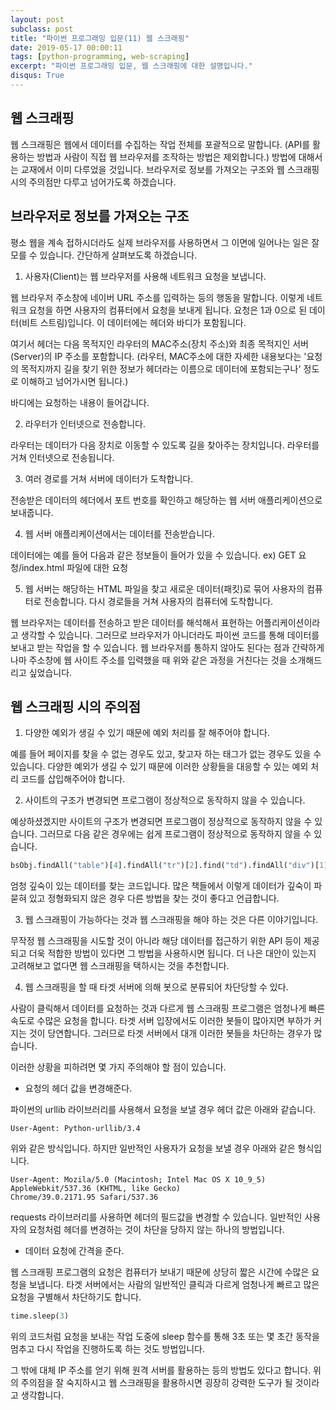 ```yaml
---
layout: post
subclass: post
title: "파이썬 프로그래밍 입문(11) 웹 스크래핑"
date: 2019-05-17 00:00:11
tags: [python-programming, web-scraping]
excerpt: "파이썬 프로그래밍 입문, 웹 스크래핑에 대한 설명입니다."
disqus: True
---
```


## 웹 스크래핑

웹 스크래핑은 웹에서 데이터를 수집하는 작업 전체를 포괄적으로 말합니다. (API를 활용하는 방법과 사람이 직접 웹 브라우저를 조작하는 방법은 제외합니다.) 방법에 대해서는 교재에서 이미 다루었을 것입니다. 브라우저로 정보를 가져오는 구조와 웹 스크래핑 시의 주의점만 다루고 넘어가도록 하겠습니다.

## 브라우저로 정보를 가져오는 구조

평소 웹을 계속 접하시더라도 실제 브라우저를 사용하면서 그 이면에 일어나는 일은 잘 모를 수 있습니다. 간단하게 살펴보도록 하겠습니다.

1. 사용자(Client)는 웹 브라우저를 사용해 네트워크 요청을 보냅니다.

웹 브라우저 주소창에 네이버 URL 주소를 입력하는 등의 행동을 말합니다. 이렇게 네트워크 요청을 하면 사용자의 컴퓨터에서 요청을 보내게 됩니다. 요청은 1과 0으로 된 데이터(비트 스트림)입니다. 이 데이터에는 헤더와 바디가 포함됩니다.

여기서 헤더는 다음 목적지인 라우터의 MAC주소(장치 주소)와 최종 목적지인 서버(Server)의 IP 주소를 포함합니다. (라우터, MAC주소에 대한 자세한 내용보다는 '요청의 목적지까지 길을 찾기 위한 정보가 헤더라는 이름으로 데이터에 포함되는구나' 정도로 이해하고 넘어가시면 됩니다.)

바디에는 요청하는 내용이 들어갑니다.

2. 라우터가 인터넷으로 전송합니다.

라우터는 데이터가 다음 장치로 이동할 수 있도록 길을 찾아주는 장치입니다. 라우터를 거쳐 인터넷으로 전송됩니다.

3. 여러 경로를 거쳐 서버에 데이터가 도착합니다.

전송받은 데이터의 헤더에서 포트 번호를 확인하고 해당하는 웹 서버 애플리케이션으로 보내줍니다.

4. 웹 서버 애플리케이션에서는 데이터를 전송받습니다.

데이터에는 예를 들어 다음과 같은 정보들이 들어가 있을 수 있습니다. ex) GET 요청/index.html 파일에 대한 요청

5. 웹 서버는 해당하는 HTML 파일을 찾고 새로운 데이터(패킷)로 묶어 사용자의 컴퓨터로 전송합니다. 다시 경로들을 거쳐 사용자의 컴퓨터에 도착합니다.

웹 브라우저는 데이터를 전송하고 받은 데이터를 해석해서 표현하는 어플리케이션이라고 생각할 수 있습니다. 그러므로 브라우저가 아니더라도 파이썬 코드를 통해 데이터를 보내고 받는 작업을 할 수 있습니다. 웹 브라우저를 통하지 않아도 된다는 점과 간략하게나마 주소창에 웹 사이트 주소를 입력했을 때 위와 같은 과정을 거친다는 것을 소개해드리고 싶었습니다.

## 웹 스크래핑 시의 주의점

1. 다양한 예외가 생길 수 있기 때문에 예외 처리를 잘 해주어야 합니다.

예를 들어 페이지를 찾을 수 없는 경우도 있고, 찾고자 하는 태그가 없는 경우도 있을 수 있습니다. 다양한 예외가 생길 수 있기 때문에 이러한 상황들을 대응할 수 있는 예외 처리 코드를 삽입해주어야 합니다.

2. 사이트의 구조가 변경되면 프로그램이 정상적으로 동작하지 않을 수 있습니다.

예상하셨겠지만 사이트의 구조가 변경되면 프로그램이 정상적으로 동작하지 않을 수 있습니다. 그러므로 다음 같은 경우에는 쉽게 프로그램이 정상적으로 동작하지 않을 수 있습니다.

```python
bsObj.findAll("table")[4].findAll("tr")[2].find("td").findAll("div")[1].find("a")
```

엄청 깊숙이 있는 데이터를 찾는 코드입니다. 많은 책들에서 이렇게 데이터가 깊숙이 파묻혀 있고 정형화되지 않은 경우 다른 방법을 찾는 것이 좋다고 언급합니다.

3. 웹 스크래핑이 가능하다는 것과 웹 스크래핑을 해야 하는 것은 다른 이야기입니다.

무작정 웹 스크래핑을 시도할 것이 아니라 해당 데이터를 접근하기 위한 API 등이 제공되고 더욱 적합한 방법이 있다면 그 방법을 사용하시면 됩니다. 더 나은 대안이 있는지 고려해보고 없다면 웹 스크래핑을 택하시는 것을 추천합니다.

4. 웹 스크래핑을 할 때 타겟 서버에 의해 봇으로 분류되어 차단당할 수 있다.

사람이 클릭해서 데이터를 요청하는 것과 다르게 웹 스크래핑 프로그램은 엄청나게 빠른 속도로 수많은 요청을 합니다. 타겟 서버 입장에서도 이러한 봇들이 많아지면 부하가 커지는 것이 당연합니다. 그러므로 타겟 서버에서 대개 이러한 봇들을 차단하는 경우가 많습니다.

이러한 상황을 피하려면 몇 가지 주의해야 할 점이 있습니다.

- 요청의 헤더 값을 변경해준다.

파이썬의 urllib 라이브러리를 사용해서 요청을 보낼 경우 헤더 값은 아래와 같습니다.

```
User-Agent: Python-urllib/3.4
```

위와 같은 방식입니다. 하지만 일반적인 사용자가 요청을 보낼 경우 아래와 같은 형식입니다.

```
User-Agent: Mozila/5.0 (Macintosh; Intel Mac OS X 10_9_5)
AppleWebkit/537.36 (KHTML, like Gecko)
Chrome/39.0.2171.95 Safari/537.36
```

requests 라이브러리를 사용하면 헤더의 필드값을 변경할 수 있습니다. 일반적인 사용자의 요청처럼 헤더를 변경하는 것이 차단을 당하지 않는 하나의 방법입니다.

- 데이터 요청에 간격을 준다.

웹 스크래핑 프로그램의 요청은 컴퓨터가 보내기 때문에 상당히 짧은 시간에 수많은 요청을 보냅니다. 타겟 서버에서는 사람의 일반적인 클릭과 다르게 엄청나게 빠르고 많은 요청을 구별해서 차단하기도 합니다.

```python
time.sleep(3)
```

위의 코드처럼 요청을 보내는 작업 도중에 sleep 함수를 통해 3초 또는 몇 초간 동작을 멈추고 다시 작업을 진행하도록 하는 것도 방법입니다.

그 밖에 대체 IP 주소를 얻기 위해 원격 서버를 활용하는 등의 방법도 있다고 합니다. 위의 주의점을 잘 숙지하시고 웹 스크래핑을 활용하시면 굉장히 강력한 도구가 될 것이라고 생각합니다.
